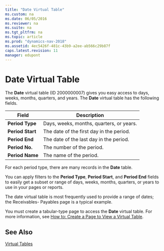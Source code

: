 ```yaml
---
title: "Date Virtual Table"
ms.custom: na
ms.date: 06/05/2016
ms.reviewer: na
ms.suite: na
ms.tgt_pltfrm: na
ms.topic: article
ms.prod: "dynamics-nav-2018"
ms.assetid: 4ec5426f-481c-43b9-a2ee-ab566c29b87f
caps.latest.revision: 11
manager: edupont
---
```

# Date Virtual Table
The **Date** virtual table \(ID 2000000007\) gives you easy access to days, weeks, months, quarters, and years. The **Date** virtual table has the following fields.  
  
|Field|Description|  
|-----------|-----------------|  
|**Period Type**|Days, weeks, months, quarters, or years.|  
|**Period Start**|The date of the first day in the period.|  
|**Period End**|The date of the last day in the period.|  
|**Period No.**|The number of the period.|  
|**Period Name**|The name of the period.|  
  
 For each period type, there are many records in the **Date** table.  
  
 You can apply filters to the **Period Type**, **Period Start**, and **Period End** fields to easily get a subset or range of days, weeks, months, quarters, or years to use in your pages or reports.  
  
 The date virtual table is most frequently used to provide a range of dates; the Receivables- Payables page is a typical example.  
  
 You must create a tabular-type page to access the **Date** virtual table. For more information, see [How to: Create a Page to View a Virtual Table](How-to--Create-a-Page-to-View-a-Virtual-Table.md).  
  
## See Also  
 [Virtual Tables](Virtual-Tables.md)